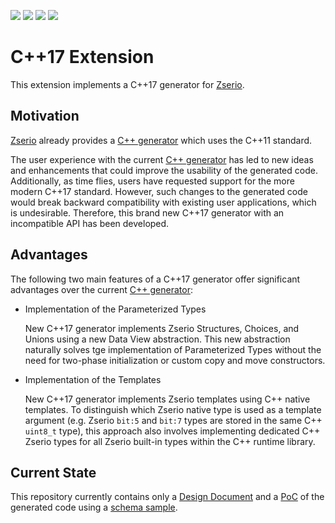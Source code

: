 [![](https://github.com/ndsev/zserio/actions/workflows/build_linux.yml/badge.svg)](https://github.com/ndsev/zserio-cpp17/actions/workflows/build_linux.yml)
[![](https://github.com/ndsev/zserio/actions/workflows/build_windows.yml/badge.svg)](https://github.com/ndsev/zserio-cpp17/actions/workflows/build_windows.yml)
[![](https://img.shields.io/endpoint?url=https://ndsev.github.io/zserio-cpp17/doc/runtime/latest/coverage/clang/coverage_github_badge.json)](https://ndsev.github.io/zserio-cpp17/doc/runtime/latest/coverage/clang)
[![](https://sonarcloud.io/api/project_badges/measure?project=ndsev_zserio-cpp17&metric=alert_status)](https://sonarcloud.io/summary/new_code?id=ndsev_zserio-cpp17)

# C++17 Extension

This extension implements a C++17 generator for [Zserio](https://zserio.org).

## Motivation

[Zserio](https://zserio.org) already provides a [C++ generator](https://zserio.org/compiler/extensions/cpp/)
which uses the C++11 standard.

The user experience with the current [C++ generator](https://zserio.org/compiler/extensions/cpp/) has led
to new ideas and enhancements that could improve the usability of the generated code. Additionally,
as time flies, users have requested support for the more modern C++17 standard. However, such changes
to the generated code would break backward compatibility with existing user applications, which is undesirable.
Therefore, this brand new C++17 generator with an incompatible API has been developed.

## Advantages

The following two main features of a C++17 generator offer significant advantages over the current
[C++ generator](https://zserio.org/compiler/extensions/cpp/):

- Implementation of the Parameterized Types

  New C++17 generator implements Zserio Structures, Choices, and Unions using a new Data View abstraction.
  This new abstraction naturally solves tge implementation of Parameterized Types without the need for
  two-phase initialization or custom copy and move constructors.

- Implementation of the Templates

  New C++17 generator implements Zserio templates using C++ native templates. To distinguish which
  Zserio native type is used as a template argument (e.g. Zserio `bit:5` and `bit:7` types are stored in the
  same C++ `uint8_t` type), this approach also involves implementing dedicated C++ Zserio types for all Zserio
  built-in types within the C++ runtime library.

## Current State

This repository currently contains only a [Design Document](doc/Cpp17Design.md) and a [PoC](poc/)
of the generated code using a [schema sample](poc/test.zs).
